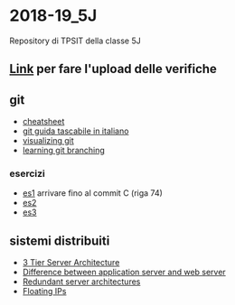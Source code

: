 # 2018-19_5J
Repository di TPSIT della classe 5J

## [Link](https://script.google.com/macros/s/AKfycbx3Mn36N3G4CfGV-ju_NDdMtc9tr9-tkwm4Md-Xrei6GoYffiAs/exec) **per fare l'upload delle verifiche**

## git
- [cheatsheet](https://zeroturnaround.com/wp-content/uploads/2016/02/Git-Cheat-Sheet-pdf-v2.png)
- [git guida tascabile in italiano](http://rogerdudler.github.io/git-guide/index.it.html)
- [visualizing git](http://git-school.github.io/visualizing-git/#free-remote)
- [learning git branching](https://learngitbranching.js.org)

### esercizi
- [es1](https://github.com/angelogalanti/2018-19_5J/blob/master/comandi%20git.sh) arrivare fino al commit C (riga 74) 
- [es2](https://github.com/angelogalanti/2018-19_5J/blob/master/esercizio%20git%202%20sincronizzazione%20repository%20remoto.sh)
- [es3](https://github.com/angelogalanti/2018-19_5J/blob/master/esercizio%20git%203%20clonare%20repository.sh)

## sistemi distribuiti
- [3 Tier Server Architecture](https://www.researchgate.net/figure/A-Typical-3-Tier-Server-Architecture-Tier-1-Web-Server-Tier-2-Application-Server-Tier_fig1_221147997)
- [Difference between application server and web server](https://stackoverflow.com/questions/936197/what-is-the-difference-between-application-server-and-web-server)
- [Redundant server architectures](https://www.e2enetworks.com/help/knowledge-base/redundant-server-architectures-from-e2e-networks/)
- [Floating IPs](https://blog.digitalocean.com/floating-ips-start-architecting-your-applications-for-high-availability/)